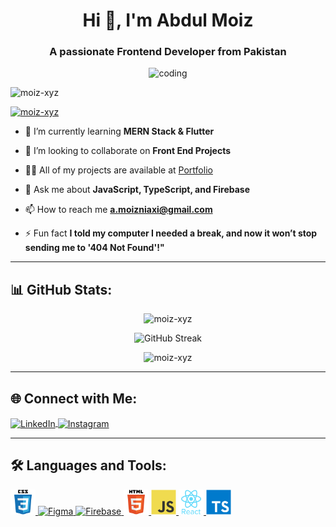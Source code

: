 <h1 align="center">Hi 👋, I'm Abdul Moiz</h1>
<h3 align="center">A passionate Frontend Developer from Pakistan</h3>

<p align="center">
  <img alt="coding" width="300" src="https://media3.giphy.com/media/bGgsc5mWoryfgKBx1u/200w.gif?cid=6c09b952gqvy9bfyskydesbt7tmek1shmaok6k88s3lq5km2&ep=v1_gifs_search&rid=200w.gif&ct=g">
</p>

<p align="left"> 
  <img src="https://komarev.com/ghpvc/?username=moiz-xyz&label=Profile%20views&color=0e75b6&style=flat" alt="moiz-xyz" /> 
</p>

<p align="left"> 
  <a href="https://github.com/ryo-ma/github-profile-trophy">
    <img src="https://github-profile-trophy.vercel.app/?username=moiz-xyz" alt="moiz-xyz" />
  </a> 
</p>

- 🌱 I’m currently learning **MERN Stack & Flutter**

- 👯 I’m looking to collaborate on **Front End Projects**

- 👨‍💻 All of my projects are available at [Portfolio](https://moiz-portfolio-website--liart.vercel.app/)

- 💬 Ask me about **JavaScript, TypeScript, and Firebase**

- 📫 How to reach me **a.moizniaxi@gmail.com**

- ⚡ Fun fact **I told my computer I needed a break, and now it won’t stop sending me to '404 Not Found'!"**

---

## 📊 GitHub Stats:

<p align="center">
  <img src="https://github-readme-stats.vercel.app/api?username=moiz-xyz&show_icons=true&theme=react" alt="moiz-xyz" />
</p>

<p align="center">
  <img src="https://github-readme-streak-stats.herokuapp.com/?user=moiz-xyz&theme=react" alt="GitHub Streak" />
</p>

<p align="center">
  <img src="https://github-readme-stats.vercel.app/api/top-langs?username=moiz-xyz&show_icons=true&locale=en&layout=compact" alt="moiz-xyz" />
</p>

---

## 🌐 Connect with Me:

<p align="left">
  <a href="https://www.linkedin.com/in/abdul-moiz-khan-1662612a6/" target="blank">
    <img align="center" src="https://raw.githubusercontent.com/rahuldkjain/github-profile-readme-generator/master/src/images/icons/Social/linked-in-alt.svg" alt="LinkedIn" height="30" width="40" />
  </a>
  <a href="https://instagram.com/moizz.xyz" target="blank">
    <img align="center" src="https://raw.githubusercontent.com/rahuldkjain/github-profile-readme-generator/master/src/images/icons/Social/instagram.svg" alt="Instagram" height="30" width="40" />
  </a>
</p>

---

## 🛠 Languages and Tools:

<p align="left"> 
  <a href="https://www.w3schools.com/css/" target="_blank" rel="noreferrer"> 
    <img src="https://raw.githubusercontent.com/devicons/devicon/master/icons/css3/css3-original-wordmark.svg" alt="CSS3" width="40" height="40"/> 
  </a> 
  <a href="https://www.figma.com/" target="_blank" rel="noreferrer"> 
    <img src="https://www.vectorlogo.zone/logos/figma/figma-icon.svg" alt="Figma" width="40" height="40"/> 
  </a> 
  <a href="https://firebase.google.com/" target="_blank" rel="noreferrer"> 
    <img src="https://www.vectorlogo.zone/logos/firebase/firebase-icon.svg" alt="Firebase" width="40" height="40"/> 
  </a> 
  <a href="https://www.w3.org/html/" target="_blank" rel="noreferrer"> 
    <img src="https://raw.githubusercontent.com/devicons/devicon/master/icons/html5/html5-original-wordmark.svg" alt="HTML5" width="40" height="40"/> 
  </a> 
  <a href="https://developer.mozilla.org/en-US/docs/Web/JavaScript" target="_blank" rel="noreferrer"> 
    <img src="https://raw.githubusercontent.com/devicons/devicon/master/icons/javascript/javascript-original.svg" alt="JavaScript" width="40" height="40"/> 
  </a> 
  <a href="https://reactjs.org/" target="_blank" rel="noreferrer"> 
    <img src="https://raw.githubusercontent.com/devicons/devicon/master/icons/react/react-original-wordmark.svg" alt="React" width="40" height="40"/> 
  </a> 
  <a href="https://www.typescriptlang.org/" target="_blank" rel="noreferrer"> 
    <img src="https://raw.githubusercontent.com/devicons/devicon/master/icons/typescript/typescript-original.svg" alt="TypeScript" width="40" height="40"/> 
  </a> 
</p>
